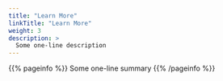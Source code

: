 ```yaml
---
title: "Learn More"
linkTitle: "Learn More"
weight: 3
description: >
  Some one-line description
---
```


{{% pageinfo %}}
Some one-line summary
{{% /pageinfo %}}

<!-- Add more content  -->
